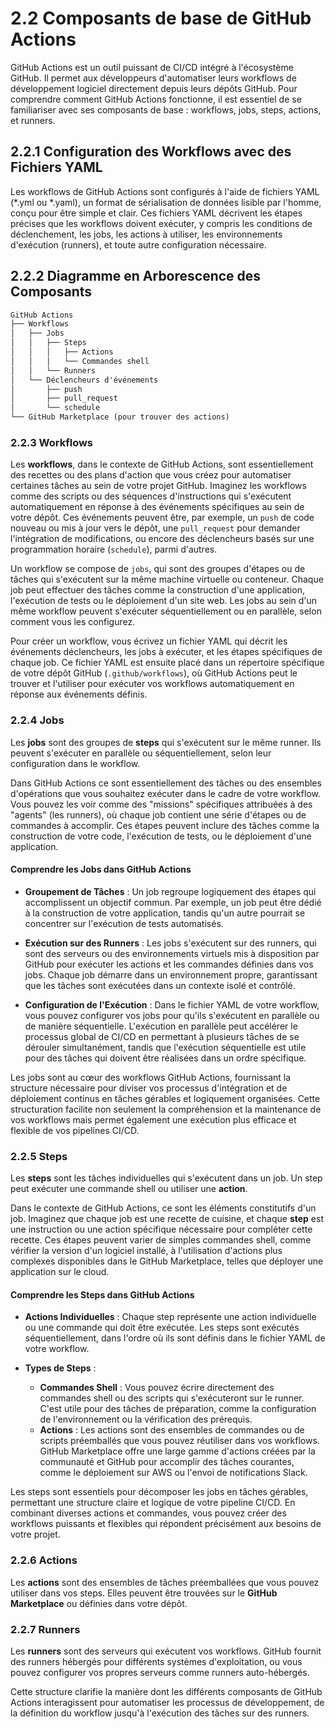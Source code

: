 # 2.2 Composants de base de GitHub Actions

GitHub Actions est un outil puissant de CI/CD intégré à l'écosystème GitHub. Il permet aux développeurs d'automatiser leurs workflows de développement logiciel directement depuis leurs dépôts GitHub. Pour comprendre comment GitHub Actions fonctionne, il est essentiel de se familiariser avec ses composants de base : workflows, jobs, steps, actions, et runners.


## 2.2.1 Configuration des Workflows avec des Fichiers YAML

Les workflows de GitHub Actions sont configurés à l'aide de fichiers YAML (*.yml ou *.yaml), un format de sérialisation de données lisible par l'homme, conçu pour être simple et clair. Ces fichiers YAML décrivent les étapes précises que les workflows doivent exécuter, y compris les conditions de déclenchement, les jobs, les actions à utiliser, les environnements d'exécution (runners), et toute autre configuration nécessaire.

## 2.2.2 Diagramme en Arborescence des Composants

```md
GitHub Actions
├── Workflows
│   ├── Jobs
│   │   ├── Steps
│   │   │   ├── Actions
│   │   │   └── Commandes shell
│   │   └── Runners
│   └── Déclencheurs d'événements
│       ├── push
│       ├── pull_request
│       └── schedule
└── GitHub Marketplace (pour trouver des actions)
```

### 2.2.3 Workflows

Les **workflows**, dans le contexte de GitHub Actions, sont essentiellement des recettes ou des plans d'action que vous créez pour automatiser certaines tâches au sein de votre projet GitHub. Imaginez les workflows comme des scripts ou des séquences d'instructions qui s'exécutent automatiquement en réponse à des événements spécifiques au sein de votre dépôt. Ces événements peuvent être, par exemple, un `push` de code nouveau ou mis à jour vers le dépôt, une `pull_request` pour demander l'intégration de modifications, ou encore des déclencheurs basés sur une programmation horaire (`schedule`), parmi d'autres.

Un workflow se compose de `jobs`, qui sont des groupes d'étapes ou de tâches qui s'exécutent sur la même machine virtuelle ou conteneur. Chaque job peut effectuer des tâches comme la construction d'une application, l'exécution de tests ou le déploiement d'un site web. Les jobs au sein d'un même workflow peuvent s'exécuter séquentiellement ou en parallèle, selon comment vous les configurez.

Pour créer un workflow, vous écrivez un fichier YAML qui décrit les événements déclencheurs, les jobs à exécuter, et les étapes spécifiques de chaque job. Ce fichier YAML est ensuite placé dans un répertoire spécifique de votre dépôt GitHub (`.github/workflows`), où GitHub Actions peut le trouver et l'utiliser pour exécuter vos workflows automatiquement en réponse aux événements définis.

### 2.2.4 Jobs

Les **jobs** sont des groupes de **steps** qui s'exécutent sur le même runner. Ils peuvent s'exécuter en parallèle ou séquentiellement, selon leur configuration dans le workflow.

Dans GitHub Actions ce sont essentiellement des tâches ou des ensembles d'opérations que vous souhaitez exécuter dans le cadre de votre workflow. Vous pouvez les voir comme des "missions" spécifiques attribuées à des "agents" (les runners), où chaque job contient une série d'étapes ou de commandes à accomplir. Ces étapes peuvent inclure des tâches comme la construction de votre code, l'exécution de tests, ou le déploiement d'une application.

#### Comprendre les Jobs dans GitHub Actions

- **Groupement de Tâches** : Un job regroupe logiquement des étapes qui accomplissent un objectif commun. Par exemple, un job peut être dédié à la construction de votre application, tandis qu'un autre pourrait se concentrer sur l'exécution de tests automatisés.
  
- **Exécution sur des Runners** : Les jobs s'exécutent sur des runners, qui sont des serveurs ou des environnements virtuels mis à disposition par GitHub pour exécuter les actions et les commandes définies dans vos jobs. Chaque job démarre dans un environnement propre, garantissant que les tâches sont exécutées dans un contexte isolé et contrôlé.

- **Configuration de l'Exécution** : Dans le fichier YAML de votre workflow, vous pouvez configurer vos jobs pour qu'ils s'exécutent en parallèle ou de manière séquentielle. L'exécution en parallèle peut accélérer le processus global de CI/CD en permettant à plusieurs tâches de se dérouler simultanément, tandis que l'exécution séquentielle est utile pour des tâches qui doivent être réalisées dans un ordre spécifique.


Les jobs sont au cœur des workflows GitHub Actions, fournissant la structure nécessaire pour diviser vos processus d'intégration et de déploiement continus en tâches gérables et logiquement organisées. Cette structuration facilite non seulement la compréhension et la maintenance de vos workflows mais permet également une exécution plus efficace et flexible de vos pipelines CI/CD.

### 2.2.5 Steps

Les **steps** sont les tâches individuelles qui s'exécutent dans un job. Un step peut exécuter une commande shell ou utiliser une **action**.

Dans le contexte de GitHub Actions, ce sont les éléments constitutifs d'un job. Imaginez que chaque job est une recette de cuisine, et chaque **step** est une instruction ou une action spécifique nécessaire pour compléter cette recette. Ces étapes peuvent varier de simples commandes shell, comme vérifier la version d'un logiciel installé, à l'utilisation d'actions plus complexes disponibles dans le GitHub Marketplace, telles que déployer une application sur le cloud.

#### Comprendre les Steps dans GitHub Actions

- **Actions Individuelles** : Chaque step représente une action individuelle ou une commande qui doit être exécutée. Les steps sont exécutés séquentiellement, dans l'ordre où ils sont définis dans le fichier YAML de votre workflow.

- **Types de Steps** :
  - **Commandes Shell** : Vous pouvez écrire directement des commandes shell ou des scripts qui s'exécuteront sur le runner. C'est utile pour des tâches de préparation, comme la configuration de l'environnement ou la vérification des prérequis.
  - **Actions** : Les actions sont des ensembles de commandes ou de scripts préemballés que vous pouvez réutiliser dans vos workflows. GitHub Marketplace offre une large gamme d'actions créées par la communauté et GitHub pour accomplir des tâches courantes, comme le déploiement sur AWS ou l'envoi de notifications Slack.

Les steps sont essentiels pour décomposer les jobs en tâches gérables, permettant une structure claire et logique de votre pipeline CI/CD. En combinant diverses actions et commandes, vous pouvez créer des workflows puissants et flexibles qui répondent précisément aux besoins de votre projet.


### 2.2.6 Actions

Les **actions** sont des ensembles de tâches préemballées que vous pouvez utiliser dans vos steps. Elles peuvent être trouvées sur le **GitHub Marketplace** ou définies dans votre dépôt.

### 2.2.7 Runners

Les **runners** sont des serveurs qui exécutent vos workflows. GitHub fournit des runners hébergés pour différents systèmes d'exploitation, ou vous pouvez configurer vos propres serveurs comme runners auto-hébergés.

Cette structure clarifie la manière dont les différents composants de GitHub Actions interagissent pour automatiser les processus de développement, de la définition du workflow jusqu'à l'exécution des tâches sur des runners.


